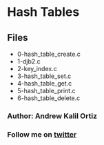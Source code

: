 # Hash Tables 

## Files
 * 0-hash_table_create.c 
 * 1-djb2.c 
 * 2-key_index.c 
 * 3-hash_table_set.c 
 * 4-hash_table_get.c 
 * 5-hash_table_print.c 
 * 6-hash_table_delete.c

 ### Author: Andrew Kalil Ortiz
 ### Follow me on [twitter](https://twitter.com/AndrewKalil1)